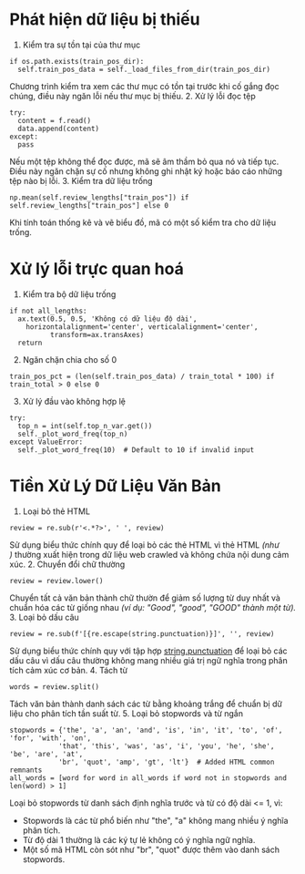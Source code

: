# Phát hiện dữ liệu bị thiếu
1. Kiểm tra sự tồn tại của thư mục
  ```
  if os.path.exists(train_pos_dir):
    self.train_pos_data = self._load_files_from_dir(train_pos_dir)
  ```
Chương trình kiểm tra xem các thư mục có tồn tại trước khi cố gắng đọc chúng, điều này ngăn lỗi nếu thư mục bị thiếu.
2. Xử lý lỗi đọc tệp
  ```
  try:
    content = f.read()
    data.append(content)
  except:
    pass
  ```
Nếu một tệp không thể đọc được, mã sẽ âm thầm bỏ qua nó và tiếp tục. Điều này ngăn chặn sự cố nhưng không ghi nhật ký hoặc báo cáo những tệp nào bị lỗi.
3. Kiểm tra dữ liệu trống
  ```
  np.mean(self.review_lengths["train_pos"]) if self.review_lengths["train_pos"] else 0
  ```
Khi tính toán thống kê và vẽ biểu đồ, mã có một số kiểm tra cho dữ liệu trống.

# Xử lý lỗi trực quan hoá
1. Kiểm tra bộ dữ liệu trống
  ```
  if not all_lengths:
    ax.text(0.5, 0.5, 'Không có dữ liệu độ dài', 
      horizontalalignment='center', verticalalignment='center',
            transform=ax.transAxes)
    return
  ```
2. Ngăn chặn chia cho số 0
  ```
  train_pos_pct = (len(self.train_pos_data) / train_total * 100) if train_total > 0 else 0
  ```
3. Xử lý đầu vào không hợp lệ
  ```
  try:
    top_n = int(self.top_n_var.get())
    self._plot_word_freq(top_n)
  except ValueError:
    self._plot_word_freq(10)  # Default to 10 if invalid input
  ```
# Tiền Xử Lý Dữ Liệu Văn Bản
1. Loại bỏ thẻ HTML
  ```
  review = re.sub(r'<.*?>', ' ', review)
  ```
Sử dụng biểu thức chính quy để loại bỏ các thẻ HTML vì thẻ HTML *(như <br>)* thường xuất hiện trong dữ liệu web crawled và không chứa nội dung cảm xúc.
2. Chuyển đổi chữ thường
  ```
  review = review.lower()
  ```
Chuyển tất cả văn bản thành chữ thườn để giảm số lượng từ duy nhất và chuẩn hóa các từ giống nhau *(ví dụ: "Good", "good", "GOOD" thành một từ).*
3. Loại bỏ dấu câu
  ```
  review = re.sub(f'[{re.escape(string.punctuation)}]', '', review)
  ```
Sử dụng biểu thức chính quy với tập hợp <ins>string.punctuation</ins> để loại bỏ các dấu câu vì dấu câu thường không mang nhiều giá trị ngữ nghĩa trong phân tích cảm xúc cơ bản.
4. Tách từ
  ```
  words = review.split()
  ```
Tách văn bản thành danh sách các từ bằng khoảng trắng để chuẩn bị dữ liệu cho phân tích tần suất từ.
5. Loại bỏ stopwords và từ ngắn
  ```
  stopwords = {'the', 'a', 'an', 'and', 'is', 'in', 'it', 'to', 'of', 'for', 'with', 'on', 
              'that', 'this', 'was', 'as', 'i', 'you', 'he', 'she', 'be', 'are', 'at', 
              'br', 'quot', 'amp', 'gt', 'lt'}  # Added HTML common remnants
  all_words = [word for word in all_words if word not in stopwords and len(word) > 1]
  ```
Loại bỏ stopwords từ danh sách định nghĩa trước và từ có độ dài <= 1, vì: 
- Stopwords là các từ phổ biến như "the", "a" không mang nhiều ý nghĩa phân tích.
- Từ độ dài 1 thường là các ký tự lẻ không có ý nghĩa ngữ nghĩa.
- Một số mã HTML còn sót như "br", "quot" được thêm vào danh sách stopwords.
